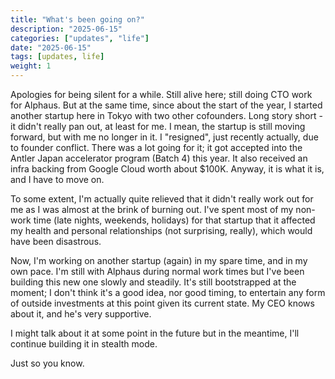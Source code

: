 ```yaml
---
title: "What's been going on?"
description: "2025-06-15"
categories: ["updates", "life"]
date: "2025-06-15"
tags: [updates, life]
weight: 1
---
```


Apologies for being silent for a while. Still alive here; still doing CTO work for Alphaus. But at the same time, since about the start of the year, I started another startup here in Tokyo with two other cofounders. Long story short - it didn't really pan out, at least for me. I mean, the startup is still moving forward, but with me no longer in it. I "resigned", just recently actually, due to founder conflict. There was a lot going for it; it got accepted into the Antler Japan accelerator program (Batch 4) this year. It also received an infra backing from Google Cloud worth about $100K. Anyway, it is what it is, and I have to move on.

To some extent, I'm actually quite relieved that it didn't really work out for me as I was almost at the brink of burning out. I've spent most of my non-work time (late nights, weekends, holidays) for that startup that it affected my health and personal relationships (not surprising, really), which would have been disastrous.

Now, I'm working on another startup (again) in my spare time, and in my own pace. I'm still with Alphaus during normal work times but I've been building this new one slowly and steadily. It's still bootstrapped at the moment; I don't think it's a good idea, nor good timing, to entertain any form of outside investments at this point given its current state. My CEO knows about it, and he's very supportive.

I might talk about it at some point in the future but in the meantime, I'll continue building it in stealth mode.

Just so you know.

<br>
